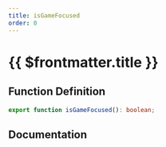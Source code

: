 ```yaml
---
title: isGameFocused
order: 0
---
```


# {{ $frontmatter.title }}

## Function Definition

```ts
export function isGameFocused(): boolean;
```

## Documentation

<!--@include: ./parts/isGameFocused.md-->
